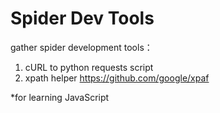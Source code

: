 # Spider Dev Tools

gather spider development tools：
1. cURL to python requests script
2. xpath helper https://github.com/google/xpaf

*for learning JavaScript
